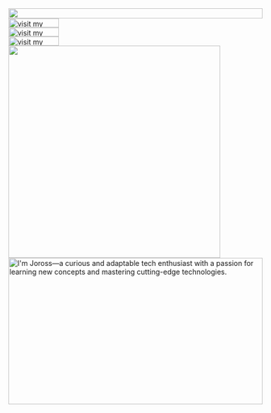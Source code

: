 <picture>
  <source media="(prefers-color-scheme: dark)" srcset="https://sakurayung.fukurumiyuta13.workers.dev?section=top&theme=dark">
  <img src="https://sakurayung.fukurumiyuta13.workers.dev?section=top&theme=light" width="100%" height="20" align="left">
</picture>
<a href="https://jors.codes">
  <picture>
    <source media="(prefers-color-scheme: dark)" srcset="https://sakurayung.fukurumiyuta13.workers.dev?section=link-website&theme=dark" label="Visit">
    <img src="https://sakurayung.fukurumiyuta13.workers.dev?section=link-website&theme=light&i=0" alt="visit my website" width="100" height="18px" align="left">
  </picture>
</a>
<img src="data:null;," width="100%" height="0" align="left" alt="">
<a href="https://twitter.com/lordeboi1">
  <picture>
    <source media="(prefers-color-scheme: dark)" srcset="https://sakurayung.fukurumiyuta13.workers.dev?section=link-twitter&theme=dark">
    <img src="https://sakurayung.fukurumiyuta13.workers.dev?section=link-twitter&theme=light&i=1" alt="visit my Twitter/X profile" width="100" height="18" align="left">
  </picture>
</a>
<img src="data:null;," width="100%" height="0" align="left" alt="">
<a href="https://www.instagram.com/e2kk.1975">
  <picture>
    <source media="(prefers-color-scheme: dark)" srcset="https://sakurayung.fukurumiyuta13.workers.dev?section=link-instagram&theme=dark">
    <img src="https://sakurayung.fukurumiyuta13.workers.dev?section=link-instagram&theme=light&i=2" alt="visit my Instagram" width="100" height="18" align="left">
  </picture>
</a>
<img src="data:null;," width="100%" height="0" align="left" alt="">
<picture>
  <source media="(prefers-color-scheme: dark)" srcset="https://sakurayung.fukurumiyuta13.workers.dev?section=fallback&theme=dark">
  <img src="https://sakurayung.fukurumiyuta13.workers.dev?section=fallback&theme=light" alt="" width="420" align="left">
</picture>
<picture>
  <source media="(prefers-color-scheme: dark)" srcset="https://sakurayung.fukurumiyuta13.workers.dev?section=main&theme=dark">
  <img src="https://sakurayung.fukurumiyuta13.workers.dev?section=main&theme=light" alt="I'm Joross—a curious and adaptable tech enthusiast with a passion for learning new concepts and mastering cutting-edge technologies." width="100%" height="290" align="left">
</picture>
